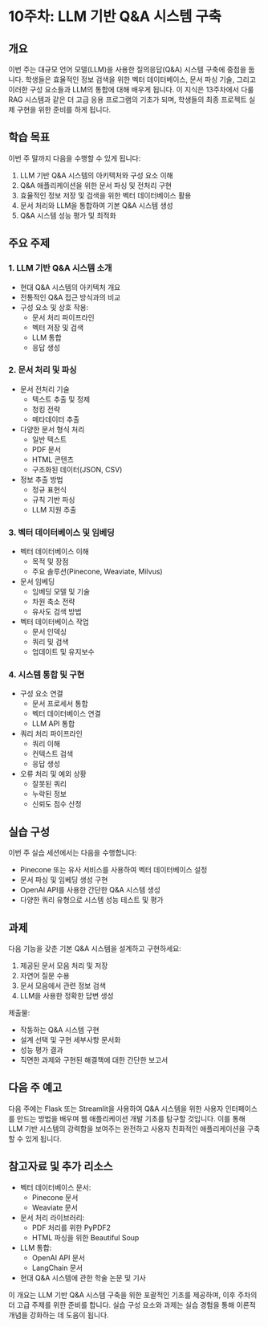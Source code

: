 # 10주차: LLM 기반 Q&A 시스템 구축

## 개요

이번 주는 대규모 언어 모델(LLM)을 사용한 질의응답(Q&A) 시스템 구축에 중점을 둡니다. 학생들은 효율적인 정보 검색을 위한 벡터 데이터베이스, 문서 파싱 기술, 그리고 이러한 구성 요소들과 LLM의 통합에 대해 배우게 됩니다. 이 지식은 13주차에서 다룰 RAG 시스템과 같은 더 고급 응용 프로그램의 기초가 되며, 학생들의 최종 프로젝트 실제 구현을 위한 준비를 하게 됩니다.

## 학습 목표

이번 주 말까지 다음을 수행할 수 있게 됩니다:

1. LLM 기반 Q&A 시스템의 아키텍처와 구성 요소 이해
2. Q&A 애플리케이션을 위한 문서 파싱 및 전처리 구현
3. 효율적인 정보 저장 및 검색을 위한 벡터 데이터베이스 활용
4. 문서 처리와 LLM을 통합하여 기본 Q&A 시스템 생성
5. Q&A 시스템 성능 평가 및 최적화

## 주요 주제

### 1. LLM 기반 Q&A 시스템 소개

- 현대 Q&A 시스템의 아키텍처 개요
- 전통적인 Q&A 접근 방식과의 비교
- 구성 요소 및 상호 작용:
  - 문서 처리 파이프라인
  - 벡터 저장 및 검색
  - LLM 통합
  - 응답 생성

### 2. 문서 처리 및 파싱

- 문서 전처리 기술
  - 텍스트 추출 및 정제
  - 청킹 전략
  - 메타데이터 추출
- 다양한 문서 형식 처리
  - 일반 텍스트
  - PDF 문서
  - HTML 콘텐츠
  - 구조화된 데이터(JSON, CSV)
- 정보 추출 방법
  - 정규 표현식
  - 규칙 기반 파싱
  - LLM 지원 추출

### 3. 벡터 데이터베이스 및 임베딩

- 벡터 데이터베이스 이해
  - 목적 및 장점
  - 주요 솔루션(Pinecone, Weaviate, Milvus)
- 문서 임베딩
  - 임베딩 모델 및 기술
  - 차원 축소 전략
  - 유사도 검색 방법
- 벡터 데이터베이스 작업
  - 문서 인덱싱
  - 쿼리 및 검색
  - 업데이트 및 유지보수

### 4. 시스템 통합 및 구현

- 구성 요소 연결
  - 문서 프로세서 통합
  - 벡터 데이터베이스 연결
  - LLM API 통합
- 쿼리 처리 파이프라인
  - 쿼리 이해
  - 컨텍스트 검색
  - 응답 생성
- 오류 처리 및 예외 상황
  - 잘못된 쿼리
  - 누락된 정보
  - 신뢰도 점수 산정

## 실습 구성

이번 주 실습 세션에서는 다음을 수행합니다:

- Pinecone 또는 유사 서비스를 사용하여 벡터 데이터베이스 설정
- 문서 파싱 및 임베딩 생성 구현
- OpenAI API를 사용한 간단한 Q&A 시스템 생성
- 다양한 쿼리 유형으로 시스템 성능 테스트 및 평가

## 과제

다음 기능을 갖춘 기본 Q&A 시스템을 설계하고 구현하세요:

1. 제공된 문서 모음 처리 및 저장
2. 자연어 질문 수용
3. 문서 모음에서 관련 정보 검색
4. LLM을 사용한 정확한 답변 생성

제출물:

- 작동하는 Q&A 시스템 구현
- 설계 선택 및 구현 세부사항 문서화
- 성능 평가 결과
- 직면한 과제와 구현된 해결책에 대한 간단한 보고서

## 다음 주 예고

다음 주에는 Flask 또는 Streamlit을 사용하여 Q&A 시스템을 위한 사용자 인터페이스를 만드는 방법을 배우며 웹 애플리케이션 개발 기초를 탐구할 것입니다. 이를 통해 LLM 기반 시스템의 강력함을 보여주는 완전하고 사용자 친화적인 애플리케이션을 구축할 수 있게 됩니다.

## 참고자료 및 추가 리소스

- 벡터 데이터베이스 문서:
  - Pinecone 문서
  - Weaviate 문서
- 문서 처리 라이브러리:
  - PDF 처리를 위한 PyPDF2
  - HTML 파싱을 위한 Beautiful Soup
- LLM 통합:
  - OpenAI API 문서
  - LangChain 문서
- 현대 Q&A 시스템에 관한 학술 논문 및 기사

이 개요는 LLM 기반 Q&A 시스템 구축을 위한 포괄적인 기초를 제공하며, 이후 주차의 더 고급 주제를 위한 준비를 합니다. 실습 구성 요소와 과제는 실습 경험을 통해 이론적 개념을 강화하는 데 도움이 됩니다.

```{tableofcontents}

```
